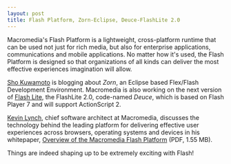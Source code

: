 ```yaml
---
layout: post
title: Flash Platform, Zorn-Eclipse, Deuce-FlashLite 2.0
---
```


Macromedia's Flash Platform is a lightweight, cross-platform runtime that can be used not just for rich media, but also for enterprise applications, communications and mobile applications. No matter how it's used, the Flash Platform is designed so that organizations of all kinds can deliver the most effective experiences imagination will allow.

[Sho Kuwamoto](http://www.markme.com/sho/) is blogging about *Zorn*, an Eclipse based Flex/Flash Development Environment. Macromedia is also working on the next version of [Flash Lite](http://www.macromedia.com/go/flashlite/), the FlashLite 2.0, code-named *Deuce*, which is based on Flash Player 7 and will support ActionScript 2.

[Kevin Lynch](https://en.wikipedia.org/wiki/Kevin_Lynch_(computing)), chief software architect at Macromedia, discusses the technology behind the leading platform for delivering effective user experiences across browsers, operating systems and devices in his whitepaper, [Overview of the Macromedia Flash Platform](http://www.macromedia.com/platform/whitepapers/platform_overview.pdf) (PDF, 1.55 MB).

Things are indeed shaping up to be extremely exciting with Flash!
